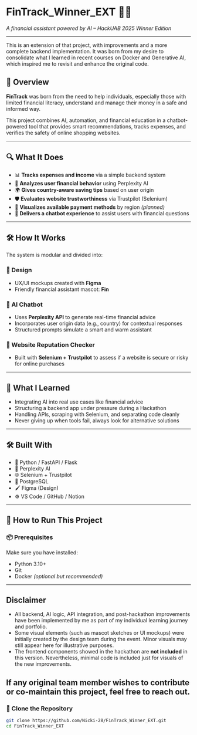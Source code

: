 # FinTrack_Winner_EXT 💸🤖  
*A financial assistant powered by AI – HackUAB 2025 Winner Edition*

---

This is an extension of that project, with improvements and a more complete backend implementation. It was born from my desire to consolidate what I learned in recent courses on Docker and Generative AI, which inspired me to revisit and enhance the original code.

## 🌟 Overview

**FinTrack** was born from the need to help individuals, especially those with limited financial literacy, understand and manage their money in a safe and informed way.

This project combines AI, automation, and financial education in a chatbot-powered tool that provides smart recommendations, tracks expenses, and verifies the safety of online shopping websites.

---

## 🔍 What It Does

- 📊 **Tracks expenses and income** via a simple backend system  
- 🤖 **Analyzes user financial behavior** using Perplexity AI  
- 🌍 **Gives country-aware saving tips** based on user origin  
- 🛡️ **Evaluates website trustworthiness** via Trustpilot (Selenium)  
- 🧾 **Visualizes available payment methods** by region *(planned)*  
- 🧠 **Delivers a chatbot experience** to assist users with financial questions  

---

## 🛠️ How It Works

The system is modular and divided into:

### 🎨 Design  
- UX/UI mockups created with **Figma**  
- Friendly financial assistant mascot: **Fin**

### 🤖 AI Chatbot  
- Uses **Perplexity API** to generate real-time financial advice  
- Incorporates user origin data (e.g., country) for contextual responses  
- Structured prompts simulate a smart and warm assistant

### 🔐 Website Reputation Checker  
- Built with **Selenium + Trustpilot** to assess if a website is secure or risky for online purchases

---

## 🧠 What I Learned

- Integrating AI into real use cases like financial advice  
- Structuring a backend app under pressure during a Hackathon  
- Handling APIs, scraping with Selenium, and separating code cleanly  
- Never giving up when tools fail, always look for alternative solutions  

---

## 🛠️ Built With

- 🐍 Python / FastAPI / Flask  
- 🧠 Perplexity AI  
- 🌐 Selenium + Trustpilot  
- 💾 PostgreSQL  
- 🖌️ Figma (Design)  
- ⚙️ VS Code / GitHub / Notion  

---

## 🚀 How to Run This Project

### 📦 Prerequisites

Make sure you have installed:

- Python 3.10+
- Git
- Docker *(optional but recommended)*

---
## Disclaimer 
- All backend, AI logic, API integration, and post-hackathon improvements have been implemented by me as part of my individual learning journey and portfolio.
- Some visual elements (such as mascot sketches or UI mockups) were initially created by the design team during the event. Minor visuals may still appear here for illustrative purposes.
- The frontend components showed in the hackathon are **not included** in this version. Nevertheless, minimal code is included just for visuals of the new improvements.

If any original team member wishes to contribute or co-maintain this project, feel free to reach out.
---
### 🔧 Clone the Repository

```bash
git clone https://github.com/Nicki-28/FinTrack_Winner_EXT.git
cd FinTrack_Winner_EXT
